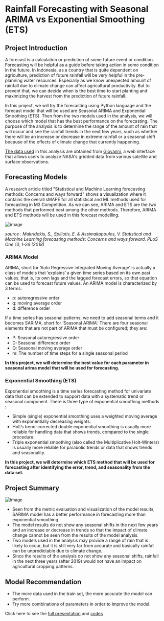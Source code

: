 # Rainfall Forecasting with Seasonal ARIMA vs Exponential Smoothing (ETS)

## Project Introduction
A forecast is a calculation or prediction of some future event or condition. Forecasting will be helpful as a guide before taking action in some condition in the future. In Indonesia, as a country that is quite dependent on agriculture, prediction of future rainfall will be very helpful in the pre-planning water resources. Especially as we know unexpected amount of rainfall due to climate change can affect agricultural productivity. But to prevent that, we can decide when is the best time to start planting and maximizing the harvest from the prediction of future rainfall. 

In this project, we will try the forecasting using Python language and the forecast model that will be used are Seasonal ARIMA and Exponential Smoothing (ETS). Then from the two models used in the analysis, we will choose which model that has the best performance on the forecasting. The purpose of the analysis is to determine the range of the amount of rain that will occur and see the rainfall trends in the next few years, such as whether there will be an increase or decrease in extreme rainfall or a seasonal shift because of the effects of climate change that currently happening. 

[The data used](https://github.com/nurannisaa/Seasonal-ARIMA-for-Rainfall-Forecasting/blob/main/g4.areaAvgTimeSeries.TRMM_3B42_Daily_7_precipitation.19990101-20190101.180W_50S_180E_50N.csv) in this analysis are obtained from [Giovanni](https://giovanni.gsfc.nasa.gov/giovanni/#service=TmAvMp&starttime=2000-01-01T00:00:00Z&endtime=2021-01-01T23:59:59Z), a web interface that allows users to analyze NASA's gridded data from various satellite and surface observations. 

## Forecasting Models
A research article titled "Statistical and Machine Learning forecasting methods: Concerns and ways forward" shows a visualization where it contains the overall sMAPE for all statistical and ML methods used for forecasting in M3 Competition. As we can see, ARIMA and ETS are the two methods that performed best among the other methods. Therefore, ARIMA and ETS methods will be used in this forecast modelling.

![image](https://user-images.githubusercontent.com/92699016/152678223-2e3f5c6d-8ffa-4762-aa36-087738bead62.png) 

*source : Makridakis, S., Spiliotis, E. & Assimakopoulos, V. Statistical and Machine Learning forecasting methods: Concerns and ways forward. PLoS One 13, 1-26 (2018)*

### ARIMA Model
ARIMA, short for ‘Auto Regressive Integrated Moving Average’ is actually a class of models that ‘explains’ a given time series based on its own past values, that is, its own lags and the lagged forecast errors, so that equation can be used to forecast future values. An ARIMA model is characterized by 3 terms: 
- p: autoregressive order
- q: moving average order
- d: difference order

If a time series has seasonal patterns, we need to add seasonal terms and it becomes SARIMA, short for ‘Seasonal ARIMA’.
There are four seasonal elements that are not part of ARIMA that must be configured; they are:
- P: Seasonal autoregressive order
- D: Seasonal difference order
- Q: Seasonal moving average order
- m: The number of time steps for a single seasonal period

**In this project, we will determine the best value for each parameter in seasonal arima model that will be used for forecasting.**

### Exponential Smoothing (ETS)
Exponential smoothing is a time series forecasting method for univariate data that can be extended to support data with a systematic trend or seasonal component. There is three type of exponential smoothing methods :
- Simple (single) exponential smoothing uses a weighted moving average with exponentially decreasing weights.
- Holt’s trend-corrected double exponential smoothing is usually more reliable for handling data that shows trends, compared to the single procedure.
- Triple exponential smoothing (also called the Multiplicative Holt-Winters) is usually more reliable for parabolic trends or data that shows trends and seasonality.

**In this project, we will determine which ETS method that will be used for forecasting after identifying the error, trend, and seasonality from the data set.**

## Project Summary

![image](https://user-images.githubusercontent.com/92699016/152681342-12d76ff8-549f-40ad-8977-d7d6852f9b55.png)

- Seen from the metric evaluation and visualization of the model results, SARIMA model has a better performance in forecasting more than exponential smoothing.
- The model results do not show any seasonal shifts in the next few years and an increase or decrease in trends so that the impact of climate change cannot be seen from the results of the model analysis.
- Two models used in the analysis may provide a range of rain that is likely to occur, but it is still very far from accurate and basically rainfall can be unpredictable due to climate change.
- Since the results of the analysis do not show any seasonal shifts, rainfall in the next three years (after 2019) would not have an impact on agricultural cropping patterns.

## Model Recommendation
- The more data used in the train set, the more accurate the model can perform. 
- Try more combinations of parameters in order to improve the model.


Click here to see the [full presentation](https://github.com/nurannisaa/Rainfall-Forecasting-with-Seasonal-ARIMA-vs-Exponential-Smoothing-ETS/blob/main/Seasonal%20ARIMA%20for%20Rainfall%20Forecasting.pdf) and [codes](https://github.com/nurannisaa/Rainfall-Forecasting-with-Seasonal-ARIMA-vs-Exponential-Smoothing-ETS/blob/main/Nur_Annisa_A_Script_Progress_Final_Project%20(1).ipynb)
